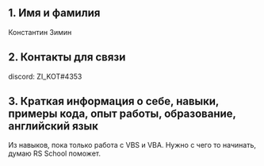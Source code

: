 ## 1. Имя и фамилия

Константин Зимин

## 2. Контакты для связи

discord: ZI_KOT#4353

## 3. Краткая информация о себе, навыки, примеры кода, опыт работы, образование, английский язык

Из навыков, пока только работа с VBS и VBA. Нужно с чего то начинать, думаю RS School поможет. 
